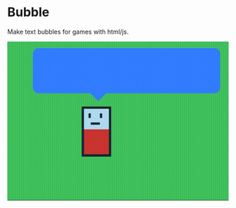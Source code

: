 # Bubble
Make text bubbles for games with html/js. 

![Example](https://raw.githubusercontent.com/ztiromoritz/bubble/master/example/example.gif)
